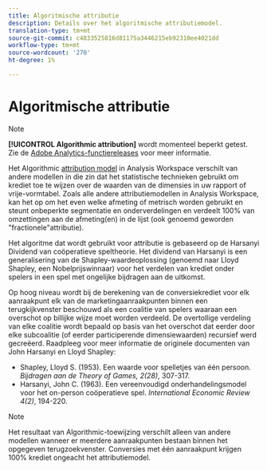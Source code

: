 ```yaml
---
title: Algoritmische attributie
description: Details over het algoritmische attributiemodel.
translation-type: tm+mt
source-git-commit: c4833525816d81175a3446215eb92310ee4021dd
workflow-type: tm+mt
source-wordcount: '270'
ht-degree: 1%

---
```



# Algoritmische attributie

>[!NOTE]
>
>**[!UICONTROL Algorithmic attribution]** wordt momenteel beperkt getest. Zie de [Adobe Analytics-functiereleases](/help/landing/an-releases.md) voor meer informatie.

Het Algorithmic [attribution model](models.md) in Analysis Workspace verschilt van andere modellen in die zin dat het statistische technieken gebruikt om krediet toe te wijzen over de waarden van de dimensies in uw rapport of vrije-vormtabel. Zoals alle andere attributiemodellen in Analysis Workspace, kan het op om het even welke afmeting of metrisch worden gebruikt en steunt onbeperkte segmentatie en onderverdelingen en verdeelt 100% van omzettingen aan de afmeting(en) in de lijst (ook genoemd geworden &quot;fractionele&quot;attributie).

Het algoritme dat wordt gebruikt voor attributie is gebaseerd op de Harsanyi Dividend van coöperatieve speltheorie. Het dividend van Harsanyi is een generalisering van de Shapley-waardeoplossing (genoemd naar Lloyd Shapley, een Nobelprijswinnaar) voor het verdelen van krediet onder spelers in een spel met ongelijke bijdragen aan de uitkomst.

Op hoog niveau wordt bij de berekening van de conversiekrediet voor elk aanraakpunt elk van de marketingaanraakpunten binnen een terugkijkvenster beschouwd als een coalitie van spelers waaraan een overschot op billijke wijze moet worden verdeeld. De overtollige verdeling van elke coalitie wordt bepaald op basis van het overschot dat eerder door elke subcoalitie (of eerder participerende dimensiewaarden) recursief werd gecreëerd. Raadpleeg voor meer informatie de originele documenten van John Harsanyi en Lloyd Shapley:

* Shapley, Lloyd S. (1953). Een waarde voor spelletjes van één persoon. *Bijdragen aan de Theory of Games, 2(28)*, 307-317.
* Harsanyi, John C. (1963). Een vereenvoudigd onderhandelingsmodel voor het on-person coöperatieve spel. *International Economic Review 4(2)*, 194-220.

>[!NOTE]
>
>Het resultaat van Algorithmic-toewijzing verschilt alleen van andere modellen wanneer er meerdere aanraakpunten bestaan binnen het opgegeven terugzoekvenster. Conversies met één aanraakpunt krijgen 100% krediet ongeacht het attributiemodel.
